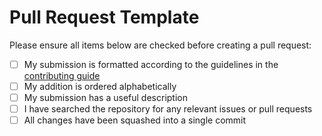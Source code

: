 # Pull Request Template

Please ensure all items below are checked before creating a pull request:

-   [ ] My submission is formatted according to the guidelines in the [contributing guide](CONTRIBUTING.md)
-   [ ] My addition is ordered alphabetically
-   [ ] My submission has a useful description
-   [ ] I have searched the repository for any relevant issues or pull requests
-   [ ] All changes have been squashed into a single commit

